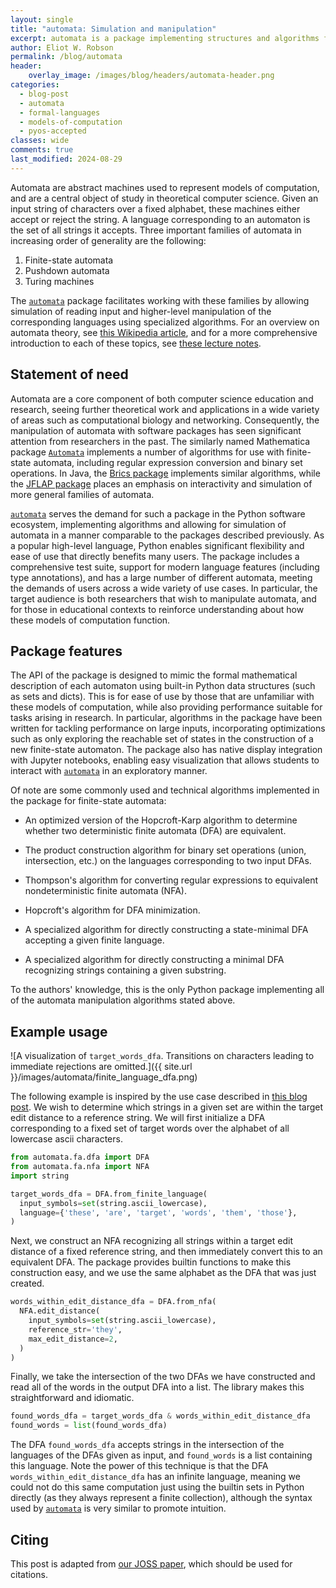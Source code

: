 ```yaml
---
layout: single
title: "automata: Simulation and manipulation"
excerpt: automata is a package implementing structures and algorithms for manipulating finite automata, pushdown automata, and Turing machines, that was recently accepted into the pyOpenSci ecosystem.
author: Eliot W. Robson
permalink: /blog/automata
header:
    overlay_image: /images/blog/headers/automata-header.png
categories:
  - blog-post
  - automata
  - formal-languages
  - models-of-computation
  - pyos-accepted
classes: wide
comments: true
last_modified: 2024-08-29
---
```



Automata are abstract machines used to represent models of computation, and are a central object of study in theoretical computer science. Given an input string of characters over a fixed alphabet, these machines either accept or reject the string. A language corresponding to an automaton is
the set of all strings it accepts. Three important families of automata in increasing order of generality are the following:

1. Finite-state automata
2. Pushdown automata
3. Turing machines

The [`automata`](https://caleb531.github.io/automata/) package facilitates working with these families by allowing simulation of reading input and higher-level manipulation
of the corresponding languages using specialized algorithms. For an overview on automata theory, see [this Wikipedia article](https://en.wikipedia.org/wiki/Automata_theory), and
for a more comprehensive introduction to each of these topics, see [these lecture notes](https://jeffe.cs.illinois.edu/teaching/algorithms/#models).

## Statement of need

Automata are a core component of both computer science education and research, seeing further theoretical work
and applications in a wide variety of areas such as computational biology and networking.
Consequently, the manipulation of automata with software packages has seen significant attention from
researchers in the past. The similarly named Mathematica package [`Automata`](https://www.cs.cmu.edu/~sutner/automata.html) implements a number of
algorithms for use with finite-state automata, including regular expression conversion and binary set operations.
In Java, the [Brics package](https://www.brics.dk/automaton/) implements similar algorithms, while the [JFLAP package](https://www.jflap.org/) places an emphasis
on interactivity and simulation of more general families of automata.

[`automata`](https://caleb531.github.io/automata/) serves the demand for such a package in the Python software ecosystem, implementing algorithms and allowing for
simulation of automata in a manner comparable to the packages described previously. As a popular high-level language, Python enables
significant flexibility and ease of use that directly benefits many users. The package includes a comprehensive test suite,
support for modern language features (including type annotations), and has a large number of different automata,
meeting the demands of users across a wide variety of use cases. In particular, the target audience
is both researchers that wish to manipulate automata, and for those in educational contexts to reinforce understanding about how these
models of computation function.

## Package features

The API of the package is designed to mimic the formal mathematical description of each automaton using built-in Python data structures
(such as sets and dicts). This is for ease of use by those that are unfamiliar with these models of computation, while also providing performance
suitable for tasks arising in research. In particular, algorithms in the package have been written for tackling
performance on large inputs, incorporating optimizations such as only exploring the reachable set of states
in the construction of a new finite-state automaton. The package also has native display integration with Jupyter
notebooks, enabling easy visualization that allows students to interact with [`automata`](https://caleb531.github.io/automata/) in an exploratory manner.

Of note are some commonly used and technical algorithms implemented in the package for finite-state automata:

- An optimized version of the Hopcroft-Karp algorithm to determine whether two deterministic finite automata (DFA) are equivalent.

- The product construction algorithm for binary set operations (union, intersection, etc.) on the languages corresponding to two input DFAs.

- Thompson's algorithm for converting regular expressions to equivalent nondeterministic finite automata (NFA).

- Hopcroft's algorithm for DFA minimization.

- A specialized algorithm for directly constructing a state-minimal DFA accepting a given finite language.

- A specialized algorithm for directly constructing a minimal DFA recognizing strings containing a given substring.

To the authors' knowledge, this is the only Python package implementing all of the automata manipulation algorithms stated above.

## Example usage

![A visualization of `target_words_dfa`. Transitions on characters leading to immediate rejections are omitted.]({{ site.url }}/images/automata/finite_language_dfa.png)

The following example is inspired by the use case described in [this blog post](http://blog.notdot.net/2010/07/Damn-Cool-Algorithms-Levenshtein-Automata).
We wish to determine which strings in a given set are within the target edit distance
to a reference string. We will first initialize a DFA corresponding to a fixed set of target words
over the alphabet of all lowercase ascii characters.

```python
from automata.fa.dfa import DFA
from automata.fa.nfa import NFA
import string

target_words_dfa = DFA.from_finite_language(
  input_symbols=set(string.ascii_lowercase),
  language={'these', 'are', 'target', 'words', 'them', 'those'},
)
```

Next, we construct an NFA recognizing all strings within a target edit distance of a fixed
reference string, and then immediately convert this to an equivalent DFA. The package provides
builtin functions to make this construction easy, and we use the same alphabet as the DFA that was just created.

```python
words_within_edit_distance_dfa = DFA.from_nfa(
  NFA.edit_distance(
    input_symbols=set(string.ascii_lowercase),
    reference_str='they',
    max_edit_distance=2,
  )
)
```

Finally, we take the intersection of the two DFAs we have constructed and read all of
the words in the output DFA into a list. The library makes this straightforward and idiomatic.

```python
found_words_dfa = target_words_dfa & words_within_edit_distance_dfa
found_words = list(found_words_dfa)
```

The DFA `found_words_dfa` accepts strings in the intersection of the languages of the
DFAs given as input, and `found_words` is a list containing this language. Note the power of this
technique is that the DFA `words_within_edit_distance_dfa`
has an infinite language, meaning we could not do this same computation just using the builtin
sets in Python directly (as they always represent a finite collection), although the
syntax used by [`automata`](https://caleb531.github.io/automata/) is very similar to promote intuition.

## Citing

This post is adapted from [our JOSS paper](https://joss.theoj.org/papers/10.21105/joss.05759), which should be used for citations.
